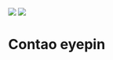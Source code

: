 [![](https://img.shields.io/packagist/v/inspiredminds/contao-eyepin.svg)](https://packagist.org/packages/inspiredminds/contao-eyepin)
[![](https://img.shields.io/packagist/dt/inspiredminds/contao-eyepin.svg)](https://packagist.org/packages/inspiredminds/contao-eyepin)

Contao eyepin
=============
